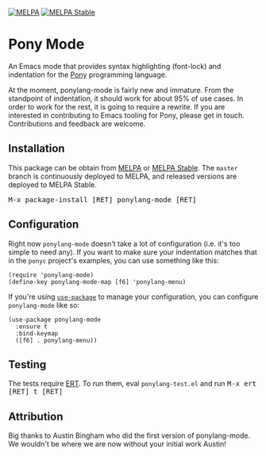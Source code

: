 [![MELPA](http://melpa.org/packages/ponylang-mode-badge.svg)](http://melpa.org/#/ponylang-mode)
[![MELPA Stable](http://stable.melpa.org/packages/ponylang-mode-badge.svg)](http://stable.melpa.org/#/ponylang-mode)

# Pony Mode

An Emacs mode that provides syntax highlighting (font-lock) and
indentation for the [Pony](http://www.ponylang.org/) programming
language.

At the moment, ponylang-mode is fairly new and immature. From the
standpoint of indentation, it should work for about 95% of use cases.
In order to work for the rest, it is going to require a rewrite. If
you are interested in contributing to Emacs tooling for Pony, please
get in touch. Contributions and feedback are welcome.

## Installation

This package can be obtain from
[MELPA](http://melpa.org/#/ponylang-mode) or
[MELPA Stable](http://stable.melpa.org/#/ponylang-mode). The `master`
branch is continuously deployed to MELPA, and released versions are
deployed to MELPA Stable.

<kbd>M-x package-install [RET] ponylang-mode [RET]</kbd>

## Configuration

Right now `ponylang-mode` doesn't take a lot of configuration (i.e.
it's too simple to need any). If you want to make sure your
indentation matches that in the `ponyc` project's examples, you can
use something like this:

```
(require 'ponylang-mode)
(define-key ponylang-mode-map [f6] 'ponylang-menu)
```

If you're using
[`use-package`](https://github.com/jwiegley/use-package) to manage
your configuration, you can configure `ponylang-mode` like so:

```
(use-package ponylang-mode
  :ensure t
  :bind-keymap
  ([f6] . ponylang-menu))
```

## Testing

The tests require
[ERT](https://www.gnu.org/software/emacs/manual/html_node/ert/). To
run them, eval `ponylang-test.el` and run <kbd>M-x ert [RET] t
[RET]</kbd>

## Attribution

Big thanks to Austin Bingham who did the first version of ponylang-mode.
We wouldn't be where we are now without your initial work Austin!

